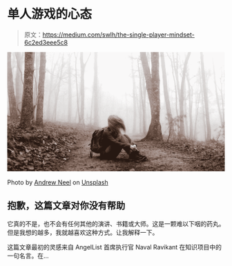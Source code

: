 # 单人游戏的心态

> 原文：<https://medium.com/swlh/the-single-player-mindset-6c2ed3eee5c8>

![](img/31febb138a270552a91db3b2b98a461b.png)

Photo by [Andrew Neel](https://unsplash.com/photos/KkCig7EbfoA?utm_source=unsplash&utm_medium=referral&utm_content=creditCopyText) on [Unsplash](https://unsplash.com/search/photos/single-player?utm_source=unsplash&utm_medium=referral&utm_content=creditCopyText)

## 抱歉，这篇文章对你没有帮助

它真的不是，也不会有任何其他的演讲、书籍或大师。这是一颗难以下咽的药丸。但是我想的越多，我就越喜欢这种方式。让我解释一下。

这篇文章最初的灵感来自 AngelList 首席执行官 Naval Ravikant 在知识项目中的一句名言。在…